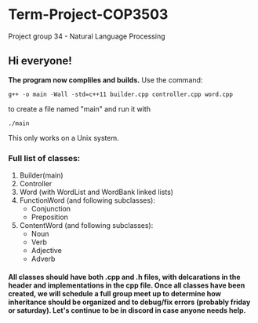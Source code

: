# Term-Project-COP3503
Project group 34 - Natural Language Processing
## Hi everyone!
**The program now compliles and builds.** Use the command:  

`g++ -o main -Wall -std=c++11 builder.cpp controller.cpp word.cpp`    

to create a file named "main" and run it with    

`./main`    

This only works on a Unix system.

### Full list of classes:
1. Builder(main) 
2. Controller 
3. Word (with WordList and WordBank linked lists) 
4. FunctionWord (and following subclasses):
   - Conjunction 
   - Preposition 
5. ContentWord (and following subclasses):
   - Noun
   - Verb
   - Adjective
   - Adverb

#### All classes should have both .cpp and .h files, with delcarations in the header and implementations in the cpp file. Once all classes have been created, we will schedule a full group meet up to determine how inheritance should be organized and to debug/fix errors (probably friday or saturday). Let's continue to be in discord in case anyone needs help.   
      
      

